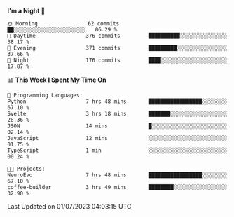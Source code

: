 <!--START_SECTION:waka-->
**I'm a Night 🦉** 

```text
🌞 Morning                62 commits          ██░░░░░░░░░░░░░░░░░░░░░░░   06.29 % 
🌆 Daytime                376 commits         ██████████░░░░░░░░░░░░░░░   38.17 % 
🌃 Evening                371 commits         █████████░░░░░░░░░░░░░░░░   37.66 % 
🌙 Night                  176 commits         ████░░░░░░░░░░░░░░░░░░░░░   17.87 % 
```


📊 **This Week I Spent My Time On** 

```text
💬 Programming Languages: 
Python                   7 hrs 48 mins       █████████████████░░░░░░░░   67.10 % 
Svelte                   3 hrs 18 mins       ███████░░░░░░░░░░░░░░░░░░   28.36 % 
JSON                     14 mins             █░░░░░░░░░░░░░░░░░░░░░░░░   02.14 % 
JavaScript               12 mins             ░░░░░░░░░░░░░░░░░░░░░░░░░   01.75 % 
TypeScript               1 min               ░░░░░░░░░░░░░░░░░░░░░░░░░   00.24 % 

🐱‍💻 Projects: 
NeuroEvo                 7 hrs 48 mins       █████████████████░░░░░░░░   67.10 % 
coffee-builder           3 hrs 49 mins       ████████░░░░░░░░░░░░░░░░░   32.90 % 
```


 Last Updated on 01/07/2023 04:03:15 UTC
<!--END_SECTION:waka-->
